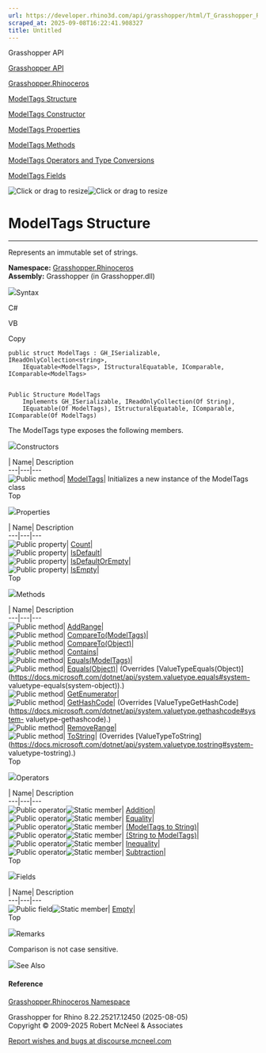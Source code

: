 ```yaml
---
url: https://developer.rhino3d.com/api/grasshopper/html/T_Grasshopper_Rhinoceros_ModelTags.htm
scraped_at: 2025-09-08T16:22:41.908327
title: Untitled
---
```


Grasshopper API

[Grasshopper API](../html/723c01da-9986-4db2-8f53-6f3a7494df75.htm
"Grasshopper API")

[Grasshopper.Rhinoceros](../html/N_Grasshopper_Rhinoceros.htm
"Grasshopper.Rhinoceros")

[ModelTags Structure](../html/T_Grasshopper_Rhinoceros_ModelTags.htm
"ModelTags Structure")

[ModelTags Constructor ](../html/M_Grasshopper_Rhinoceros_ModelTags__ctor.htm
"ModelTags Constructor ")

[ModelTags
Properties](../html/Properties_T_Grasshopper_Rhinoceros_ModelTags.htm
"ModelTags Properties")

[ModelTags Methods](../html/Methods_T_Grasshopper_Rhinoceros_ModelTags.htm
"ModelTags Methods")

[ModelTags Operators and Type
Conversions](../html/Operators_T_Grasshopper_Rhinoceros_ModelTags.htm
"ModelTags Operators and Type Conversions")

[ModelTags Fields](../html/Fields_T_Grasshopper_Rhinoceros_ModelTags.htm
"ModelTags Fields")

![Click or drag to resize](../icons/TocOpen.gif)![Click or drag to
resize](../icons/TocClose.gif)

# ModelTags Structure  
  
---  
  
Represents an immutable set of strings.

**Namespace:** [Grasshopper.Rhinoceros](N_Grasshopper_Rhinoceros.htm)  
**Assembly:** Grasshopper (in Grasshopper.dll)

![](../icons/SectionExpanded.png)Syntax

C#

VB

Copy

    
    
    public struct ModelTags : GH_ISerializable, IReadOnlyCollection<string>, 
    	IEquatable<ModelTags>, IStructuralEquatable, IComparable, IComparable<ModelTags>
    
    
    Public Structure ModelTags
    	Implements GH_ISerializable, IReadOnlyCollection(Of String), 
    	IEquatable(Of ModelTags), IStructuralEquatable, IComparable, IComparable(Of ModelTags)

The ModelTags type exposes the following members.

![](../icons/SectionExpanded.png)Constructors

| Name| Description  
---|---|---  
![Public method](../icons/pubmethod.gif)|
[ModelTags](M_Grasshopper_Rhinoceros_ModelTags__ctor.htm)| Initializes a new
instance of the ModelTags class  
Top

![](../icons/SectionExpanded.png)Properties

| Name| Description  
---|---|---  
![Public property](../icons/pubproperty.gif)|
[Count](P_Grasshopper_Rhinoceros_ModelTags_Count.htm)|  
![Public property](../icons/pubproperty.gif)|
[IsDefault](P_Grasshopper_Rhinoceros_ModelTags_IsDefault.htm)|  
![Public property](../icons/pubproperty.gif)|
[IsDefaultOrEmpty](P_Grasshopper_Rhinoceros_ModelTags_IsDefaultOrEmpty.htm)|  
![Public property](../icons/pubproperty.gif)|
[IsEmpty](P_Grasshopper_Rhinoceros_ModelTags_IsEmpty.htm)|  
Top

![](../icons/SectionExpanded.png)Methods

| Name| Description  
---|---|---  
![Public method](../icons/pubmethod.gif)|
[AddRange](M_Grasshopper_Rhinoceros_ModelTags_AddRange.htm)|  
![Public method](../icons/pubmethod.gif)|
[CompareTo(ModelTags)](M_Grasshopper_Rhinoceros_ModelTags_CompareTo.htm)|  
![Public method](../icons/pubmethod.gif)|
[CompareTo(Object)](M_Grasshopper_Rhinoceros_ModelTags_CompareTo_1.htm)|  
![Public method](../icons/pubmethod.gif)|
[Contains](M_Grasshopper_Rhinoceros_ModelTags_Contains.htm)|  
![Public method](../icons/pubmethod.gif)|
[Equals(ModelTags)](M_Grasshopper_Rhinoceros_ModelTags_Equals.htm)|  
![Public method](../icons/pubmethod.gif)|
[Equals(Object)](M_Grasshopper_Rhinoceros_ModelTags_Equals_1.htm)|  (Overrides
[ValueTypeEquals(Object)](https://docs.microsoft.com/dotnet/api/system.valuetype.equals#system-
valuetype-equals\(system-object\)).)  
![Public method](../icons/pubmethod.gif)|
[GetEnumerator](M_Grasshopper_Rhinoceros_ModelTags_GetEnumerator.htm)|  
![Public method](../icons/pubmethod.gif)|
[GetHashCode](M_Grasshopper_Rhinoceros_ModelTags_GetHashCode.htm)|  (Overrides
[ValueTypeGetHashCode](https://docs.microsoft.com/dotnet/api/system.valuetype.gethashcode#system-
valuetype-gethashcode).)  
![Public method](../icons/pubmethod.gif)|
[RemoveRange](M_Grasshopper_Rhinoceros_ModelTags_RemoveRange.htm)|  
![Public method](../icons/pubmethod.gif)|
[ToString](M_Grasshopper_Rhinoceros_ModelTags_ToString.htm)|  (Overrides
[ValueTypeToString](https://docs.microsoft.com/dotnet/api/system.valuetype.tostring#system-
valuetype-tostring).)  
Top

![](../icons/SectionExpanded.png)Operators

| Name| Description  
---|---|---  
![Public operator](../icons/puboperator.gif)![Static
member](../icons/static.gif)|
[Addition](M_Grasshopper_Rhinoceros_ModelTags_op_Addition.htm)|  
![Public operator](../icons/puboperator.gif)![Static
member](../icons/static.gif)|
[Equality](M_Grasshopper_Rhinoceros_ModelTags_op_Equality.htm)|  
![Public operator](../icons/puboperator.gif)![Static
member](../icons/static.gif)| [(ModelTags to
String)](M_Grasshopper_Rhinoceros_ModelTags_op_Implicit.htm)|  
![Public operator](../icons/puboperator.gif)![Static
member](../icons/static.gif)| [(String to
ModelTags)](M_Grasshopper_Rhinoceros_ModelTags_op_Implicit_1.htm)|  
![Public operator](../icons/puboperator.gif)![Static
member](../icons/static.gif)|
[Inequality](M_Grasshopper_Rhinoceros_ModelTags_op_Inequality.htm)|  
![Public operator](../icons/puboperator.gif)![Static
member](../icons/static.gif)|
[Subtraction](M_Grasshopper_Rhinoceros_ModelTags_op_Subtraction.htm)|  
Top

![](../icons/SectionExpanded.png)Fields

| Name| Description  
---|---|---  
![Public field](../icons/pubfield.gif)![Static member](../icons/static.gif)|
[Empty](F_Grasshopper_Rhinoceros_ModelTags_Empty.htm)|  
Top

![](../icons/SectionExpanded.png)Remarks

Comparison is not case sensitive.

![](../icons/SectionExpanded.png)See Also

#### Reference

[Grasshopper.Rhinoceros Namespace](N_Grasshopper_Rhinoceros.htm)

Grasshopper for Rhino 8.22.25217.12450 (2025-08-05)  
Copyright © 2009-2025 Robert McNeel & Associates

[Report wishes and bugs at
discourse.mcneel.com](https://discourse.mcneel.com/c/grasshopper)

